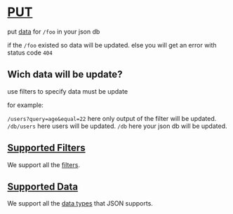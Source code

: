 
# [PUT](#PUT)

put [data](/documentation#data-types) for `/foo` in your json db

if the `/foo` existed so data will be updated.
else you will get an error with status code `404`


## Wich data will be update?
use filters to specify data must be update

for example:

`/users?query=age&equal=22` here only output of the filter will be updated.
`/db/users` here users will be updated.
`/db` here your json db will be updated.



## [Supported Filters](#supported-filters)

We support all the [filters](/documentation/get#filters).


## [Supported Data](#supported-data)

We support all the [data types](/documentation#data-types) that JSON supports.






